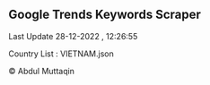 

## Google Trends Keywords Scraper 
 
Last Update 28-12-2022 , 12:26:55

Country List :
VIETNAM.json



© Abdul Muttaqin 
